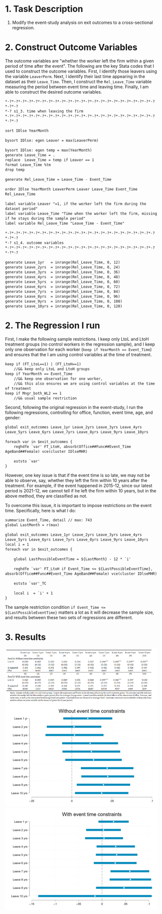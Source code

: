 # 1. Task Description 
1. Modify the event-study analysis on exit outcomes to a cross-sectional regression. 

# 2. Construct Outcome Variables

The outcome variables are "whether the worker left the firm within a given period of time after the event". The following are the key Stata codes that I used to construct the outcome variables. First, I identify those leavers using the variable `LeaverPerm`. Next, I identify their last time appearing in the dataset as their `Leave_Time`. Then, I construct the `Rel_Leave_Time` variable measuring the period between event time and leaving time. Finally, I am able to construct the desired outcome variables. 

```
*-?*-?*-?*-?*-?*-?*-?*-?*-?*-?*-?*-?*-?*-?*-?*-?*-?*-?*-?*-?*-?*-?*-?*-?*-?
*-? s1_3. time when leaving the firm
*-?*-?*-?*-?*-?*-?*-?*-?*-?*-?*-?*-?*-?*-?*-?*-?*-?*-?*-?*-?*-?*-?*-?*-?*-?

sort IDlse YearMonth

bysort IDlse: egen Leaver = max(LeaverPerm)

bysort IDlse: egen temp = max(YearMonth)
generate Leave_Time = . 
replace  Leave_Time = temp if Leaver == 1
format Leave_Time %tm
drop temp

generate Rel_Leave_Time = Leave_Time - Event_Time

order IDlse YearMonth LeaverPerm Leaver Leave_Time Event_Time Rel_Leave_Time

label variable Leaver "=1, if the worker left the firm during the dataset period"
label variable Leave_Time "Time when the worker left the firm, missing if he stays during the sample period"
label variable Rel_Leave_Time "Leave_Time - Event_Time"

*-?*-?*-?*-?*-?*-?*-?*-?*-?*-?*-?*-?*-?*-?*-?*-?*-?*-?*-?*-?*-?*-?*-?*-?*-?
*-? s1_4. outcome variables
*-?*-?*-?*-?*-?*-?*-?*-?*-?*-?*-?*-?*-?*-?*-?*-?*-?*-?*-?*-?*-?*-?*-?*-?*-?

generate Leave_1yr   = inrange(Rel_Leave_Time, 0, 12)
generate Leave_2yrs  = inrange(Rel_Leave_Time, 0, 24)
generate Leave_3yrs  = inrange(Rel_Leave_Time, 0, 36)
generate Leave_4yrs  = inrange(Rel_Leave_Time, 0, 48)
generate Leave_5yrs  = inrange(Rel_Leave_Time, 0, 60)
generate Leave_6yrs  = inrange(Rel_Leave_Time, 0, 72)
generate Leave_7yrs  = inrange(Rel_Leave_Time, 0, 84)
generate Leave_8yrs  = inrange(Rel_Leave_Time, 0, 96)
generate Leave_9yrs  = inrange(Rel_Leave_Time, 0, 108)
generate Leave_10yrs = inrange(Rel_Leave_Time, 0, 120)
```

# 2. The Regression I run 

First, I make the following sample restrictions. I keep only LtoL and LtoH treatment groups (no control workers in the regression sample), and I keep only one observation for each worker (`keep if YearMonth == Event_Time`) and ensures that the I am using control variables at the time of treatment.

```
keep if (FT_LtoL==1) | (FT_LtoH==1) 
    //&& keep only LtoL and LtoH groups
keep if YearMonth == Event_Time 
    //&& keep one observation for one worker, 
    //&& this also ensures we are using control variables at the time of treatment
keep if Mngr_both_WL2 == 1
    //&& usual sample restriction
```
Second, following the original regression in the event-study, I run the following regressions, controlling for office, function, event time, age, and gender:

```
global exit_outcomes Leave_1yr Leave_2yrs Leave_3yrs Leave_4yrs Leave_5yrs Leave_6yrs Leave_7yrs Leave_8yrs Leave_9yrs Leave_10yrs

foreach var in $exit_outcomes {
    reghdfe `var' FT_LtoH, absorb(Office##Func##Event_Time AgeBand##Female) vce(cluster IDlseMHR)

    eststo `var'
}
```

However, one key issue is that if the event time is so late, we may not be able to observe, say, whether they left the firm within 10 years after the treatment. For example, if the event happened in 2015-12, since our latest period is 2021-12, we cannot tell if he left the firm within 10 years, but in the above method, they are classified as not. 

To overcome this issue, it is important to impose restrictions on the event time. Specifically, here is what I do:

```
summarize Event_Time, detail // max: 743
global LastMonth = r(max)

global exit_outcomes Leave_1yr Leave_2yrs Leave_3yrs Leave_4yrs Leave_5yrs Leave_6yrs Leave_7yrs Leave_8yrs Leave_9yrs Leave_10yrs
local i = 1
foreach var in $exit_outcomes {

    global LastPossibleEventTime = ${LastMonth} - 12 * `i'

    reghdfe `var' FT_LtoH if Event_Time <= ${LastPossibleEventTime}, absorb(Office##Func##Event_Time AgeBand##Female) vce(cluster IDlseMHR)

    eststo `var'_TC

    local i  = `i' + 1
}
```
The sample restriction condition `if Event_Time <= ${LastPossibleEventTime}` matters a lot as it will decrease the sample size, and results between these two sets of regressions are different. 

# 3. Results 

![](Figure3_Summary/Figure3C_TableResults.png)
![](Figure3_Summary/Figure3C_FT_Gains_ExitOutcomes.png)
![](Figure3_Summary/Figure3C_FT_Gains_ExitOutcomes_timeconstraints.png)

